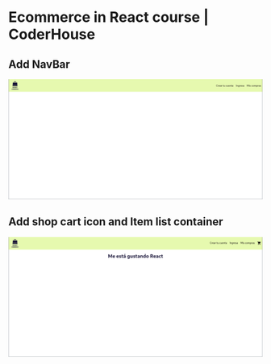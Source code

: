 # Ecommerce in React course | CoderHouse

## Add NavBar

![Screenshot React](./public/sc/navbar.png)

## Add shop cart icon and Item list container

![Screenshot React](./public/sc/icon_list.png)
